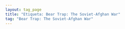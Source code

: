 ```yaml
---
layout: tag_page
title: "Etiqueta: Bear Trap: The Soviet-Afghan War"
tag: "Bear Trap: The Soviet-Afghan War"
---
```


